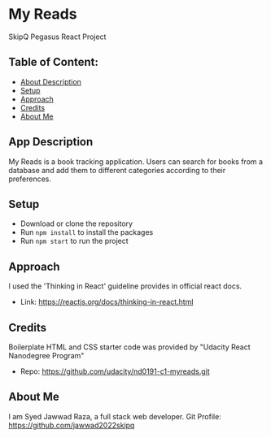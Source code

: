 # My Reads
SkipQ Pegasus React Project


## Table of Content:

- [About Description](#App-Description)
- [Setup](#setup)
- [Approach](#approach)
- [Credits](#credits)
- [About Me](#About-Me)

## App Description
My Reads is a book tracking application. Users can search for books from a database and add them to different categories according to their preferences.

## Setup
- Download or clone the repository
- Run `npm install` to install the packages
- Run `npm start` to run the project

## Approach
I used the 'Thinking in React' guideline provides in official react docs.
- Link: https://reactjs.org/docs/thinking-in-react.html

## Credits
Boilerplate HTML and CSS starter code was provided by "Udacity React Nanodegree Program"
- Repo: https://github.com/udacity/nd0191-c1-myreads.git

## About Me
I am Syed Jawwad Raza, a full stack web developer.
Git Profile: https://github.com/jawwad2022skipq

